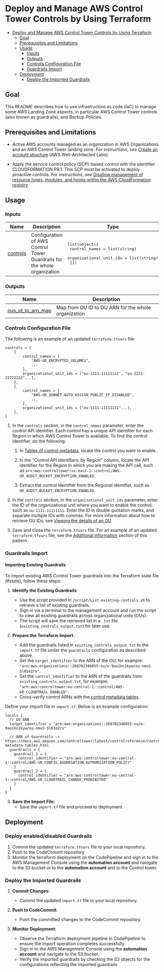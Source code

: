 # Deploy and Manage AWS Control Tower Controls by Using Terraform

- [Deploy and Manage AWS Control Tower Controls by Using Terraform](#deploy-and-manage-aws-control-tower-controls-by-using-terraform)
  - [Goal](#goal)
  - [Prerequisites and Limitations](#prerequisites-and-limitations)
  - [Usage](#usage)
    - [Inputs](#inputs)
    - [Outputs](#outputs)
    - [Controls Configuration File](#controls-configuration-file)
    - [Guardrails Import](#guardrails-import)
  - [Deployment](#deployment)
    - [Deploy the Imported Guardrails](#deploy-the-imported-guardrails)

## Goal

This README describes how to use infrastructure as code (IaC) to manage some AWS Landing Zone aspects, in particular AWS Control Tower controls (also known as guardrails), and Backup Policies.

## Prerequisites and Limitations

- Active AWS accounts managed as an organization in AWS Organizations and an AWS Control Tower landing zone. For instructions, see [Create an account structure](https://www.wellarchitectedlabs.com/cost/100_labs/100_1_aws_account_setup/2_account_structure/) (AWS Well-Architected Labs).

- Apply the service control policy (SCP)-based control with the identifier CLOUDFORMATION.PR.1. This SCP must be activated to deploy proactive controls. For instructions, see [Disallow management of resource types, modules, and hooks within the AWS CloudFormation registry](https://docs.aws.amazon.com/controltower/latest/userguide/elective-controls.html#disallow-cfn-extensions).

## Usage

### Inputs

| Name | Description | Type | Default | Required |
|------|-------------|------|---------|:--------:|
| <a name="input_controls"></a> [controls](#input\_controls) | Configuration of AWS Control Tower Guardrails for the whole organization | <pre>list(object({<br>    control_names           = list(string)<br>    organizational_unit_ids = list(string)<br>  }))</pre> | n/a | yes |

### Outputs

| Name | Description |
|------|-------------|
| <a name="output_ous_id_to_arn_map"></a> [ous\_id\_to\_arn\_map](#output\_ous\_id\_to\_arn\_map) | Map from OU ID to OU ARN for the whole organization |
<!-- END OF PRE-COMMIT-TERRAFORM DOCS HOOK -->

### Controls Configuration File

The following is an example of an updated `terraform.tfvars` file:

```hcl
controls = [
    {
        control_names = [
            "AWS-GR_ENCRYPTED_VOLUMES",
            ...
        ],
        organizational_unit_ids = ["ou-1111-11111111", "ou-2222-22222222"...],
    },
    {
        control_names = [
            "AWS-GR_SUBNET_AUTO_ASSIGN_PUBLIC_IP_DISABLED",
            ...
        ],
        organizational_unit_ids = ["ou-1111-11111111"...],
    },
]
```

1. In the `controls` section, in the `control_names` parameter, enter the control API identifier. Each control has a unique API identifier for each Region in which AWS Control Tower is available. To find the control identifier, do the following:

    1. In [Tables of control metadata](https://docs.aws.amazon.com/controltower/latest/userguide/control-metadata-tables.html), locate the control you want to enable.

    2. In the "Control API identifiers, by Region" column, locate the API identifier for the Region in which you are making the API call, such as `arn:aws:controltower:us-east-1::control/AWS-GR_AUDIT_BUCKET_ENCRYPTION_ENABLED`.

    3. Extract the control identifier from the Regional identifier, such as `GR_AUDIT_BUCKET_ENCRYPTION_ENABLED`.

2. In the `controls` section, in the `organizational_unit_ids` parameter, enter the ID of the organizational unit where you want to enable the control, such as `ou-1111-11111111`. Enter the ID in double quotation marks, and separate multiple IDs with commas. For more information about how to retrieve OU IDs, see [Viewing the details of an OU](https://docs.aws.amazon.com/organizations/latest/userguide/orgs_manage_org_details.html#orgs_view_ou).

3. Save and close the `terraform.tfvars` file. For an example of an updated `terraform.tfvars` file, see the [Additional information](https://docs.aws.amazon.com/prescriptive-guidance/latest/patterns/deploy-and-manage-aws-control-tower-controls-by-using-terraform.html#deploy-and-manage-aws-control-tower-controls-by-using-terraform-additional) section of this pattern.


### Guardrails Import

#### Importing Existing Guardrails

To import existing AWS Control Tower guardrails into the Terraform state file (tfstate), follow these steps:

1. **Identify the Existing Guardrails**:
   - Use the script provided in `/script/List-existing-controls.sh` to retrieve a list of existing guardrails.
   - Sign in via a terminal to the management account and run the script to view all existing guardrails across organizational units (OUs).
   - The script will save the retrieved list in a `.txt` file (`existing_controls_output.txt`) for later use.

2. **Prepare the Terraform Import**:
   - Add the guardrails listed in `existing_controls_output.txt` to the `import.tf` file under the `guardrails` configuration as described above.
   - Set the `target_identifier` to the ARN of the OU, for example:
     `"arn:aws:organizations::268702346055:ou/o-9ao1kn1kyw/ou-nmu5-5l01e2ro"`.
   - Set the `control_identifier` to the ARN of the guardrails from `existing_controls_output.txt`, for example:
     `"arn:aws:controltower:eu-central-1::control/AWS-GR_CLOUDTRAIL_ENABLED"`.
   - Cross-verify control ARNs with the [control metadata tables](https://docs.aws.amazon.com/controltower/latest/controlreference/control-metadata-tables.html).

Define your import file in `import.tf`. Below is an example configuration:

```hcl
locals {
  // OU ARN
  target_identifier = "arn:aws:organizations::268702346055:ou/o-9ao1kn1kyw/ou-nmu5-5l01e2ro"

  // ARN of Guardrails -> https://docs.aws.amazon.com/controltower/latest/controlreference/control-metadata-tables.html
  guardrails = {
    guardrail_1 = {
      control_identifier = "arn:aws:controltower:eu-central-1::control/AWS-GR_CONFIG_AGGREGATION_AUTHORIZATION_POLICY"
    }
    guardrail_2 = {
      control_identifier = "arn:aws:controltower:eu-central-1::control/AWS-GR_CLOUDTRAIL_CHANGE_PROHIBITED"
    }
  }
}
```
3. **Save the Import File**:
   - Save the `import.tf` file and proceed to deployment.

## Deployment

### Deploy enabled/disabled Guardrails

1. Commit the updated `terraform.tfvars` file to your local repository.
2. Push to the CodeCommit repository
3. Monitor the terraform deployment on the CodePipeline and sign in to the AWS Management Console using the **automation account** and navigate to the S3 bucket or to the **automation account** and to the Control tower.

### Deploy the Imported Guardrails

1. **Commit Changes**:
   - Commit the updated `import.tf` file to your local repository.

2. **Push to CodeCommit**:
   - Push the committed changes to the CodeCommit repository.

3. **Monitor Deployment**:
   - Observe the Terraform deployment pipeline in CodePipeline to ensure the import operation completes successfully.
   - Sign in to the AWS Management Console using the **automation account** and navigate to the S3 bucket.
   - Verify the imported guardrails by checking the S3 objects for the configurations reflecting the imported guardrails

